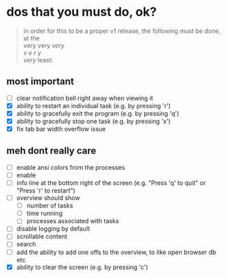 # dos that you must do, ok?
> in order for this to be a proper v1 release, the following must be done, at the   
> very very _very_    
> _v e r y_   
> *very* least:

## most important
- [ ]  clear notification bell right away when viewing it
- [x] ability to restart an individual task (e.g. by pressing 'r')
- [x] ability to gracefully exit the program (e.g. by pressing 'q')
- [x] ability to gracefully stop one task (e.g. by pressing 'x')
- [x] fix tab bar width overflow issue

## meh dont really care
- [ ] enable ansi colors from the processes
- [ ] enable 
- [ ] info line at the bottom right of the screen (e.g. "Press 'q' to quit" or "Press 'r' to restart")
- [ ] overview should show
  - [ ] number of tasks
  - [ ] time running
  - [ ] processes associated with tasks
- [ ] disable logging by default
- [ ] scrollable content
- [ ] search
- [ ] add the ability to add one offs to the overview, to like open browser db etc
- [x] ability to clear the screen (e.g. by pressing 'c')